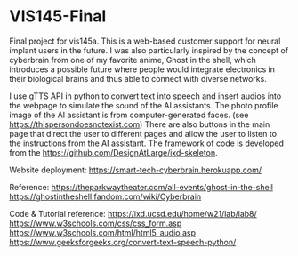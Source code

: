 # VIS145-Final
Final project for vis145a.
This is a web-based customer support for neural implant users in the future. I was also particularly inspired by the concept of cyberbrain from one of my favorite anime, Ghost in the shell, which introduces a possible future where people would integrate electronics in their biological brains and thus able to connect with diverse networks. 

I use gTTS API in python to convert text into speech and insert audios into the webpage to simulate the sound of the AI assistants. The photo profile image of the AI assistant is from computer-generated faces. (see https://thispersondoesnotexist.com) There are also buttons in the main page that direct the user to different pages and allow the user to listen to the instructions from the AI assistant. The framework of code is developed from the https://github.com/DesignAtLarge/ixd-skeleton. 


Website deployment:
https://smart-tech-cyberbrain.herokuapp.com/

Reference:
https://theparkwaytheater.com/all-events/ghost-in-the-shell
https://ghostintheshell.fandom.com/wiki/Cyberbrain

Code & Tutorial reference:
https://ixd.ucsd.edu/home/w21/lab/lab8/
https://www.w3schools.com/css/css_form.asp
https://www.w3schools.com/html/html5_audio.asp
https://www.geeksforgeeks.org/convert-text-speech-python/



